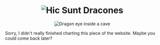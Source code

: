 <h1>
<div align="center">
  <img src="https://alves-nickolas.github.io/dracones/hicsuntwhite.png" alt="Hic Sunt Dracones">
</div></h1>

<div align="center">
  <img src="https://alves-nickolas.github.io/dracones/dracones-eye.png" alt="Dragon eye inside a cave" media="(max-width: 400px)">
</div>

Sorry, I didn't really finished charting this piece of the website. Maybe you could come back later?
